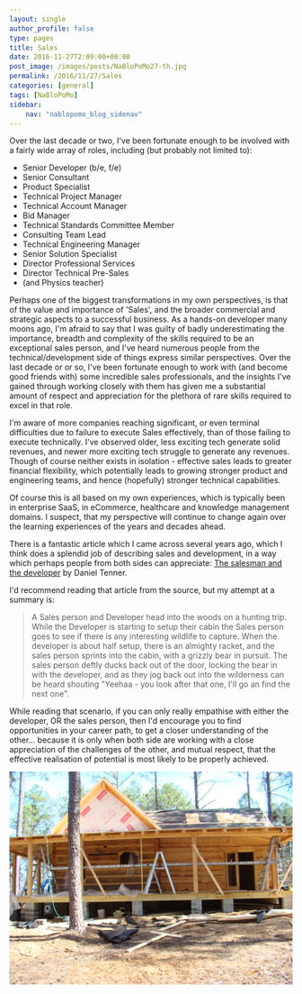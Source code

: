 ```yaml
---
layout: single
author_profile: false
type: pages
title: Sales
date: 2016-11-27T2:09:00+00:00
post_image: /images/posts/NaBloPoMo27-th.jpg
permalink: /2016/11/27/Sales
categories: [general]
tags: [NaBloPoMo]
sidebar:
    nav: "nablopomo_blog_sidenav"
---
```

Over the last decade or two, I've been fortunate enough to be involved with a fairly wide array of roles, including (but probably not limited to):


* Senior Developer (b/e, f/e)
* Senior Consultant
* Product Specialist
* Technical Project Manager
* Technical Account Manager
* Bid Manager
* Technical Standards Committee Member
* Consulting Team Lead
* Technical Engineering Manager
* Senior Solution Specialist
* Director Professional Services
* Director Technical Pre-Sales
* (and Physics teacher)


Perhaps one of the biggest transformations in my own perspectives, is that of the value and importance of 'Sales', and the broader commercial and strategic aspects to a successful business. As a hands-on developer many moons ago, I'm afraid to say that I was guilty of badly underestimating the importance, breadth and complexity of the skills required to be an exceptional sales person, and I've heard numerous people from the technical/development side of things express similar perspectives. Over the last decade or or so, I've been fortunate enough to work with (and become good friends with) some incredible sales professionals, and the insights I've gained through working closely with them has given me a substantial amount of respect and appreciation for the plethora of rare skills required to excel in that role.


I'm aware of more companies reaching significant, or even terminal difficulties due to failure to execute Sales effectively, than of those failing to execute technically. I've observed older, less exciting tech generate solid revenues, and newer more exciting tech struggle to generate any revenues.
Though of course neither exists in isolation - effective sales leads to greater financial flexibility, which potentially leads to growing stronger product and engineering teams, and hence (hopefully) stronger technical capabilities.

Of course this is all based on my own experiences, which is typically been in enterprise SaaS, in eCommerce, healthcare and knowledge management domains. I suspect, that my perspective will continue to change again over the learning experiences of the years and decades ahead.


There is a fantastic article which I came across several years ago, which I think does a splendid job of describing sales and development, in a way which perhaps people from both sides can appreciate: [The salesman and the developer](http://swombat.com/2012/5/11/salesman-developer) by Daniel Tenner.

I'd recommend reading that article from the source, but my attempt at a summary is:

> A Sales person and Developer head into the woods on a hunting trip. While the Developer is starting to setup their cabin the Sales person goes to see if there is any interesting wildlife to capture. When the developer is about half setup, there is an almighty racket, and the sales person sprints into the cabin, with a grizzly bear in pursuit. The sales person deftly ducks back out of the door, locking the bear in with the developer, and as they jog back out into the wilderness can be heard shouting "Yeehaa - you look after that one, I'll go an find the next one".

While reading that scenario, if you can only really empathise with either the developer, OR the sales person, then I'd encourage you to find opportunities in your career path, to get a closer understanding of the other... because it is only when both side are working with a close appreciation of the challenges of the other, and mutual respect, that the effective realisation of potential is most likely to be properly achieved.

![Cabin](/images/posts/NaBloPoMo27-cabin.jpg)
